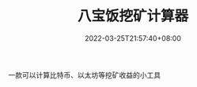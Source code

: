 ﻿---
weight: 
title: "八宝饭挖矿计算器"
description: "一款可以计算比特币、以太坊等挖矿收益的小工具"
date: 2022-03-25T21:57:40+08:00
lastmod: 2022-03-25T16:45:40+08:00
draft: false
authors: ["Metabd"]
featuredImage: "babaofanwakuangjisuanqi.png"
link: ""
tags: ["数据分析","八宝饭挖矿计算器"]
categories: ["navigation"]
navigation: ["数据分析"]
lightgallery: true
toc: true
pinned: false
recommend: false
recommend1: false
---
一款可以计算比特币、以太坊等挖矿收益的小工具
